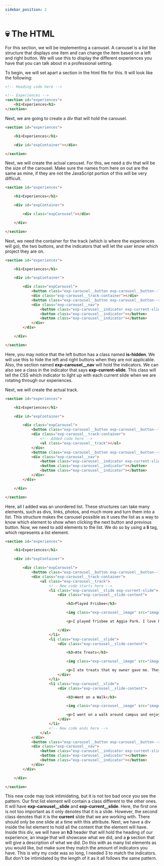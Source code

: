 ```yaml
---
sidebar_position: 2
---
```


# 💀 The HTML

For this section, we will be implementing a carousel. A carousel is a list like structure that displays one item and can change the item based on a left and right button. We will use this to display the different experiences you have that you can talk about in a professional setting.

To begin, we will set apart a section in the html file for this. It will look like the following:

```html
<!-- Heading code here -->

<!-- Experiences -->
<section id="experiences">
    <h1>Experiences<h1>
</section>
```

Next, we are going to create a div that will hold the carousel. 

``` html
<section id="experiences">

    <h1>Experiences</h1>

    <div id="expContainer"></div>

</section>
```

Next, we will create the actual carousel. For this, we need a div that will be the size of the carousel. Make sure the names from here on out are the same as mine, if they are not the JavaScript portion of this will be very difficult.

``` html
<section id="experiences">

    <h1>Experiences</h1>

    <div id="expContainer">

        <div class="expCarousel"></div>

    </div>

</section>
```

Next, we need the container for the track (which is where the experiences will go), the two buttons, and the indicators that will let the user know which project they are on.

```html
<section id="experiences">

    <h1>Experiences</h1>

    <div id="expContainer">

        <div class="expCarousel">
            <button class="exp-carousel__button exp-carousel__button--left is-hidden"></button>
            <div class="exp-carousel__track-container"></div>
            <button class="exp-carousel__button exp-carousel__button--right"></button>
            <div class="exp-carousel__nav">
                <button class="exp-carousel__indicator exp-current-slide"></button>
                <button class="exp-carousel__indicator"></button>
                <button class="exp-carousel__indicator"></button>
            </div>
        </div>

    </div>

</section>
```

Here, you may notice that the left button has a class named __is-hidden__. We will use this to hide the left and right buttons when they are not applicable. Also, the section named __exp-carousel__nav__ will hold the indicators. We can also see a class in the indicator that says __exp-current-slide__. This class will tell the CSS which indicator to light up with each current slide when we are rotating through our experiences.

Next, we will create the actual track.

``` html
<section id="experiences">

    <h1>Experiences</h1>

    <div id="expContainer">

        <div class="expCarousel">
            <button class="exp-carousel__button exp-carousel__button--left is-hidden"></button>
            <div class="exp-carousel__track-container">
                <!-- Added code here -->
                <ul class="exp-carousel__track"></ul> 
            </div>
            <button class="exp-carousel__button exp-carousel__button--right"></button>
            <div class="exp-carousel__nav">
                <button class="exp-carousel__indicator exp-current-slide"></button>
                <button class="exp-carousel__indicator"></button>
                <button class="exp-carousel__indicator"></button>
            </div>
        </div>

    </div>

</section>
```

Here, all I added was an unordered list. These structures can take many elements, such as divs, links, photos, and much more and turn them into a list. This structure makes the carousel possible as it uses the list as a way to know which element to show when clicking the next button and previous button. Now, we need to add elements to the list. We do so by using a __li__ tag, which represents a list element.

``` html
<section id="experiences">

    <h1>Experiences</h1>

    <div id="expContainer">

        <div class="expCarousel">
            <button class="exp-carousel__button exp-carousel__button--left is-hidden"></button>
            <div class="exp-carousel__track-container">
                <ul class="exp-carousel__track">
                    <!-- New code starts here -->
                    <li class="exp-carousel__slide exp-current-slide">
                        <div class="exp-carousel__slide-content">

                            <h3>Played Frisbee</h3>

                            <img class="exp-carousel__image" src="images/catch.jpg" alt="">

                            <p>I played frisbee at Aggie Park. I love being around my fellow ags!</p>

                        </div>
                    </li>
                    <li class="exp-carousel__slide">
                        <div class="exp-carousel__slide-content">

                            <h3>Ate Treats</h3>

                            <img class="exp-carousel__image" src="images/treats.jpg" alt="">

                            <p>I ate treats that my owner gave me. They tasted amazing! 10/10 recommend treats.</p>
                        </div>
                    </li>
                    <li class="exp-carousel__slide">
                        <div class="exp-carousel__slide-content">

                            <h3>Went on a Walk</h3>

                            <img class="exp-carousel__image" src="images/walkRev.jpg" alt="">

                            <p>I went on a walk around campus and enjoyed the beautiful scenery. Shoutout to the engineers at Zachry!</p>
                        </div>
                    </li>
                    <!-- New code ends here -->
                </ul> 
            </div>
            <button class="exp-carousel__button exp-carousel__button--right"></button>
            <div class="exp-carousel__nav">
                <button class="exp-carousel__indicator exp-current-slide"></button>
                <button class="exp-carousel__indicator"></button>
                <button class="exp-carousel__indicator"></button>
            </div>
        </div>

    </div>

</section>
```

This new code may look intimidating, but it is not too bad once you see the pattern. Our first list element will contain a class different to the other ones. It will have __exp-carousel__slide__ and __exp-current__slide__. Here, the first one is not too important as it only denotes that it is a slide. However, the second class denotes that it is the __current__ slide that we are working with. There should only be one slide at a time with this attribute. Next, we have a div inside the list element to hold all the content that the element will have. Inside this div, we will have an __h3__ header that will hold the heading of our experience, an image that will showcase what we did, and a __p__ section that will give a description of what we did. Do this with as many list elements as you would like, but make sure they match the amount of indicators you have. This is why my code was so long, I needed 3 to match the indicators. But don't be intimidated by the length of it as it all follows the same pattern.